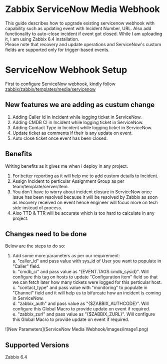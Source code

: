 # Zabbix ServiceNow Media Webhook 

This guide describes how to upgrade existing servicenow webhook with capability such as updating event with Incident Number, URL. Also add functionality to auto-close incident if event got closed. While I am uploading it, I am using Zabbix 6.4 installation.<br>
Please note that recovery and update operations and ServiceNow's custom fields are supported only for trigger-based events.

# ServiceNow Webhook Setup

First to configure ServiceNow webhook, kindly follow [zabbix/zabbix/templates/media/servicenow](https://github.com/zabbix/zabbix/tree/release/6.4/templates/media/servicenow)<br>

## New features we are adding as custum change

1.  Adding Caller Id in Incident while logging ticket in ServiceNow.
2.  Adding CMDB CI in Incident while logging ticket in ServiceNow.
3.  Adding Contact Type in Incident while logging ticket in ServiceNow.
4.  Update ticket as comments if their is any update on event.
5.  Auto close ticket once event has been closed.

## Benefits

Writing benefits as it gives me when i deploy in any project.

1.  For better reporting as it will help me to add custom details to Incident.
2.  Assign Incident to perticular Assignment Group as per team/template/server/item.
3.  You don't have to worry about incident closure in ServiceNow once issue has been resolved because it will be resolved by Zabbix as soon as recovery received on event hence engineer will focus more on tech side instead of process. 
4.  Also TTD & TTR will be accurate which is too hard to calculate in any project.

## Changes need to be done

Below are the steps to do so:

1.  Add some more parameters as per our requirement:<br>
    a.  "caller_id" and pass value with sys_id of User you want to populate in "Caller" field.<br>
    b.  "cmdb_ci" and pass value as "{EVENT.TAGS.cmdb_sysid}". Will configure this tag on hosts to update "Configuration item" field so that we can fetch later how many tickets were logged for this perticular host.<br>
    c.  "contact_type" and pass value with "monitoring" to populate in "Channel" field and it will help us to bifurcate how an incident is coming in ServiceNow.<br>
    d.  "zabbix_auth" and pass value as "{$ZABBIX_AUTHCODE}". Will configure this Global Macro to provide update on event if required. <br>
    e.  "zabbix_zurl" and pass value as "{$ZABBIX_ZURL}". Will configure this Global Macro to provide update on event if required.<br>

![New Parameters](ServiceNow Media Webhook/images/image1.png)

## Supported Versions
Zabbix 6.4